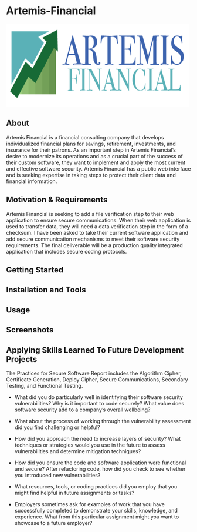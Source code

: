# Artemis-Financial
<img src="./CS 305 Artemis Financial.png" alt="Artemis-Financial-logo" height="225" width="500"/>

## About
Artemis Financial is a financial consulting company that develops individualized financial plans for savings, retirement, investments, and insurance for their patrons. As an important step in Artemis Financial’s desire to modernize its operations and as a crucial part of the success of their custom software, they want to implement and apply the most current and effective software security. Artemis Financial has a public web interface and is seeking expertise in taking steps to protect their client data and financial information.

## Motivation & Requirements
Artemis Financial is seeking to add a file verification step to their web application to ensure secure communications. When their web application is used to transfer data, they will need a data verification step in the form of a checksum. I have been asked to take their current software application and add secure communication mechanisms to meet their software security requirements. The final deliverable will be a production quality integrated application that includes secure coding protocols.


## Getting Started


## Installation and Tools


## Usage


## Screenshots




## Applying Skills Learned To Future Development Projects
The Practices for Secure Software Report includes the Algorithm Cipher, Certificate Generation, Deploy Cipher, Secure Communications, Secondary Testing, and Functional Testing.

- What did you do particularly well in identifying their software security vulnerabilities? Why is it important to code securely? What value does software security add to a company’s overall wellbeing?


- What about the process of working through the vulnerability assessment did you find challenging or helpful?

- How did you approach the need to increase layers of security? What techniques or strategies would you use in the future to assess vulnerabilities and determine mitigation techniques?

- How did you ensure the code and software application were functional and secure? After refactoring code, how did you check to see whether you introduced new vulnerabilities?

- What resources, tools, or coding practices did you employ that you might find helpful in future assignments or tasks?

- Employers sometimes ask for examples of work that you have successfully completed to demonstrate your skills, knowledge, and experience. What from this particular assignment might you want to showcase to a future employer?
